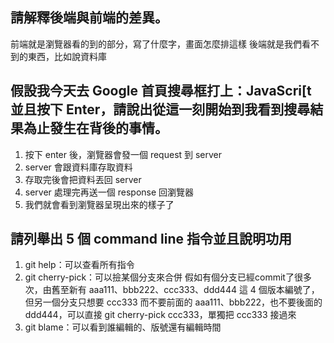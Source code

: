 ## 請解釋後端與前端的差異。
前端就是瀏覽器看的到的部分，寫了什麼字，畫面怎麼排這樣
後端就是我們看不到的東西，比如說資料庫

## 假設我今天去 Google 首頁搜尋框打上：JavaScri[t 並且按下 Enter，請說出從這一刻開始到我看到搜尋結果為止發生在背後的事情。
1. 按下 enter 後，瀏覽器會發一個 request 到 server
2. server 會跟資料庫存取資料
3. 存取完後會把資料丟回 server
4. server 處理完再送一個 response 回瀏覽器
5. 我們就會看到瀏覽器呈現出來的樣子了

## 請列舉出 5 個 command line 指令並且說明功用
1. git help：可以查看所有指令
2. git cherry-pick：可以撿某個分支來合併
  假如有個分支已經commit了很多次，由舊至新有 aaa111、bbb222、ccc333、ddd444 這 4 個版本編號了，但另一個分支只想要 ccc333 而不要前面的 aaa111、bbb222，也不要後面的 ddd444，可以直接 git cherry-pick ccc333，單獨把 ccc333 接過來
3. git blame：可以看到誰編輯的、版號還有編輯時間




